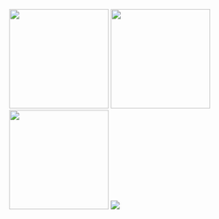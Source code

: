 <div>
  
  <img height="180em" src="https://github-readme-stats.vercel.app/api?username=v1ctorvinicius&show_icons=true&theme=synthwave&include_all_commits=true&count_private=true"/>
  <img height="180em" src="https://github-readme-stats.vercel.app/api/top-langs/?username=v1ctorvinicius&layout=compact&langs_count=16&theme=dark"/>
  <img height="180em" src="https://c.tenor.com/N5eQ2S5LUUEAAAAC/do-the-evolution-pearl-jam.gif"/>
  <img src="[https://skillicons.dev/icons?i=java,spring,ts,vue,postgres,gitlab&perline=2&theme=light](https://skillicons.dev/icons?i=html,css,js,ts,nodejs,vue,nuxt,java,spring,postgres,mysql,git,linux,docker,vercel,gcp&perline=4&theme=light)" />
  
</div>
